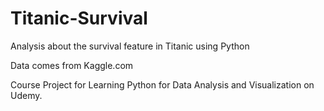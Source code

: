 # Titanic-Survival
Analysis about the survival feature in Titanic using Python


Data comes from Kaggle.com


Course Project for Learning Python for Data Analysis and Visualization on Udemy.
